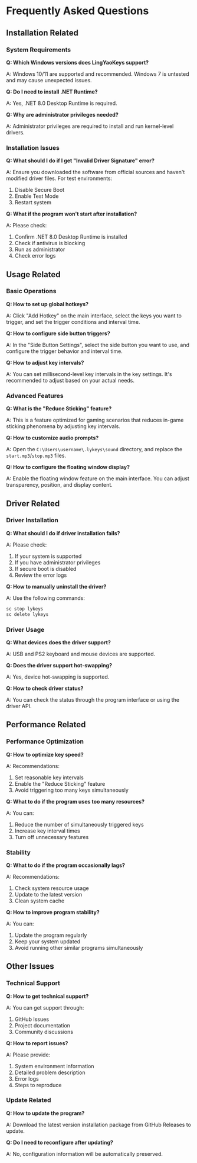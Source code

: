 # Frequently Asked Questions

## Installation Related

### System Requirements
**Q: Which Windows versions does LingYaoKeys support?**  

A: Windows 10/11 are supported and recommended. Windows 7 is untested and may cause unexpected issues.

**Q: Do I need to install .NET Runtime?**  

A: Yes, .NET 8.0 Desktop Runtime is required.

**Q: Why are administrator privileges needed?**  

A: Administrator privileges are required to install and run kernel-level drivers.

### Installation Issues
**Q: What should I do if I get "Invalid Driver Signature" error?**  

A: Ensure you downloaded the software from official sources and haven't modified driver files. For test environments:
1. Disable Secure Boot
2. Enable Test Mode
3. Restart system

**Q: What if the program won't start after installation?**  

A: Please check:
1. Confirm .NET 8.0 Desktop Runtime is installed
2. Check if antivirus is blocking
3. Run as administrator
4. Check error logs

## Usage Related

### Basic Operations
**Q: How to set up global hotkeys?**

A: Click "Add Hotkey" on the main interface, select the keys you want to trigger, and set the trigger conditions and interval time.

**Q: How to configure side button triggers?**

A: In the "Side Button Settings", select the side button you want to use, and configure the trigger behavior and interval time.

**Q: How to adjust key intervals?**

A: You can set millisecond-level key intervals in the key settings. It's recommended to adjust based on your actual needs.

### Advanced Features
**Q: What is the "Reduce Sticking" feature?**

A: This is a feature optimized for gaming scenarios that reduces in-game sticking phenomena by adjusting key intervals.

**Q: How to customize audio prompts?**

A: Open the `C:\Users\username\.lykeys\sound` directory, and replace the `start.mp3`/`stop.mp3` files.

**Q: How to configure the floating window display?**

A: Enable the floating window feature on the main interface. You can adjust transparency, position, and display content.

## Driver Related

### Driver Installation
**Q: What should I do if driver installation fails?**

A: Please check:
1. If your system is supported
2. If you have administrator privileges
3. If secure boot is disabled
4. Review the error logs

**Q: How to manually uninstall the driver?**

A: Use the following commands:
```cmd
sc stop lykeys
sc delete lykeys
```

### Driver Usage
**Q: What devices does the driver support?**

A: USB and PS2 keyboard and mouse devices are supported.

**Q: Does the driver support hot-swapping?**

A: Yes, device hot-swapping is supported.

**Q: How to check driver status?**

A: You can check the status through the program interface or using the driver API.

## Performance Related

### Performance Optimization
**Q: How to optimize key speed?**

A: Recommendations:
1. Set reasonable key intervals
2. Enable the "Reduce Sticking" feature
3. Avoid triggering too many keys simultaneously

**Q: What to do if the program uses too many resources?**

A: You can:
1. Reduce the number of simultaneously triggered keys
2. Increase key interval times
3. Turn off unnecessary features

### Stability
**Q: What to do if the program occasionally lags?**

A: Recommendations:
1. Check system resource usage
2. Update to the latest version
3. Clean system cache

**Q: How to improve program stability?**

A: You can:
1. Update the program regularly
2. Keep your system updated
3. Avoid running other similar programs simultaneously

## Other Issues

### Technical Support
**Q: How to get technical support?**

A: You can get support through:
1. GitHub Issues
2. Project documentation
3. Community discussions

**Q: How to report issues?**

A: Please provide:
1. System environment information
2. Detailed problem description
3. Error logs
4. Steps to reproduce

### Update Related
**Q: How to update the program?**

A: Download the latest version installation package from GitHub Releases to update.

**Q: Do I need to reconfigure after updating?**

A: No, configuration information will be automatically preserved.